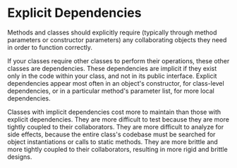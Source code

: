 # Explicit Dependencies

Methods and classes should explicitly require (typically through method parameters or constructor parameters) any collaborating objects they need in order to function correctly.

If your classes require other classes to perform their operations, these other classes are dependencies. These dependencies are implicit if they exist only in the code within your class, and not in its public interface. Explicit dependencies appear most often in an object's constructor, for class-level dependencies, or in a particular method's parameter list, for more local dependencies.

Classes with implicit dependencies cost more to maintain than those with explicit dependencies. They are more difficult to test because they are more tightly coupled to their collaborators. They are more difficult to analyze for side effects, because the entire class's codebase must be searched for object instantiations or calls to static methods. They are more brittle and more tightly coupled to their collaborators, resulting in more rigid and brittle designs.
